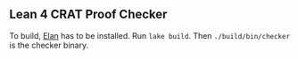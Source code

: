 ## Lean 4 CRAT Proof Checker

To build, [Elan](https://github.com/leanprover/elan) has to be installed. Run `lake build`. Then `./build/bin/checker` is the checker binary.

